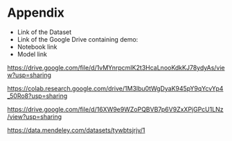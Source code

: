 # Appendix

- Link of the Dataset
- Link of the Google Drive containing demo:
- Notebook link
- Model link
  
https://drive.google.com/file/d/1vMYnrpcmIK2t3HcaLnooKdkKJ78ydyAs/view?usp=sharing

https://colab.research.google.com/drive/1M3lbu0tWgDyaK945pY9qYcvYp4_50Ro8?usp=sharing

https://drive.google.com/file/d/16XW9e9WZoPQBVB7p6V9ZxXPjGPcU1LNz/view?usp=sharing

https://data.mendeley.com/datasets/tywbtsjrjv/1
